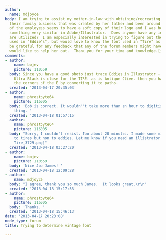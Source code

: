 ```yaml
---
author:
  name: mdjoyce
body: I am trying to assist my mother-in-law with obtaining/recreating a logo for
  their family business that was created by her father and been around for many years.  None
  of the employees seems to have a soft copy of their logo and I was hoping to recreate
  something very similar in Adobe/Illustrator.  Does anyone have any idea what fonts
  are utilized?  I am especially interested in trying to figure out the script font
  used in "Eddie's", but would love to know the font used in "Tire" as well.  I would
  be grateful for any feedback that any of the forum members might have.  I really
  would like to help her out.  Thank you for your time and knowledge.[img:sites/default/files/old-images/photo_4374.JPG]
comments:
- author:
    name: bojev
    picture: 110659
  body: Since you have a good photo just trace Eddies in Illustrator - Interstate
    Ultra Black is close for the TIRE, as is Antique Olive, then you have to round
    the corners of the E by converting it to paths.
  created: '2013-04-17 20:35:03'
- author:
    name: phrostbyte64
    picture: 116005
  body: 'Bob is correct. It wouldn''t take more than an hour to digitize the whole
    thing. '
  created: '2013-04-18 01:57:15'
- author:
    name: phrostbyte64
    picture: 116005
  body: "Sorry, I couldn't resist. Too about 20 minutes. I made some minor changes
    to tires but non to eddies. Let me know if you need an illistrator file\r\n\r\n[img:sites/default/files/old-images/Eddies
    Tire_3729.png]"
  created: '2013-04-18 03:27:20'
- author:
    name: bojev
    picture: 110659
  body: 'Nice Job James! '
  created: '2013-04-18 12:09:28'
- author:
    name: mdjoyce
  body: "I agree, thank you so much James.  It looks great.\r\n"
  created: '2013-04-18 15:17:53'
- author:
    name: phrostbyte64
    picture: 116005
  body: 'Thanks. '
  created: '2013-04-18 15:46:13'
date: '2013-04-17 20:23:08'
node_type: forum
title: Trying to determine vintage font

---
```

